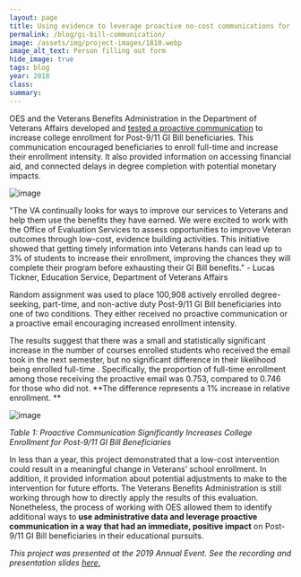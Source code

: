 ```yaml
---
layout: page
title: Using evidence to leverage proactive no-cost communications for an immediate positive impact for Veterans
permalink: /blog/gi-bill-communication/
image: /assets/img/project-images/1810.webp
image_alt_text: Person filling out form
hide_image: true
tags: blog
year: 2018
class:
summary: 
---
```


OES and the Veterans Benefits Administration in the Department of Veterans Affairs developed and <a href="https://oes.gsa.gov/projects/gi-bill-proactive-communication/" target="_blank">tested a proactive communication</a> to increase college enrollment for Post-9/11 GI Bill beneficiaries. This communication encouraged beneficiaries to enroll full-time and increase their enrollment intensity. It also provided information on accessing financial aid, and connected delays in degree completion with potential monetary impacts. 

![image]({{site.baseurl}}/assets/img/project-images/blog2image1.png)

"The VA continually looks for ways to improve our services to Veterans and help them use the benefits they have earned.  We were excited to work with the Office of Evaluation Services to assess opportunities to improve Veteran outcomes through low-cost, evidence building activities.  This initiative showed that getting timely information into Veterans hands can lead up to 3% of students to increase their enrollment, improving the chances they will complete their program before exhausting their GI Bill benefits." - Lucas Tickner, Education Service, Department of Veterans Affairs

Random assignment was used to place 100,908 actively enrolled degree-seeking, part-time, and non-active duty Post-9/11 GI Bill beneficiaries into  one of two conditions. They either received no proactive communication or a proactive email encouraging increased enrollment intensity.  

The results suggest that there was a small and statistically significant increase in the number of courses enrolled students who received the email took in the next semester, but no significant difference in their likelihood being enrolled full-time . Specifically, the proportion of full-time enrollment among  those receiving the proactive email was 0.753, compared to 0.746 for those who did not. **The difference represents a 1% increase in relative enrollment. **

![image]({{site.baseurl}}/assets/img/project-images/blog2table1.png)

*Table 1: Proactive Communication Significantly Increases College Enrollment for Post-9/11 GI Bill Beneficiaries*

In less than a year, this project demonstrated that a low-cost intervention could result in a meaningful change in Veterans’ school enrollment. In addition, it provided information about potential adjustments to make to the intervention for future efforts. The Veterans Benefits Administration is still working through how to directly apply the results of this evaluation. Nonetheless, the process of working with OES allowed them to identify additional ways to **use administrative data and leverage proactive communication in a way that had an immediate, positive impact** on Post-9/11 GI Bill beneficiaries in their educational pursuits.

*This project was presented at the 2019 Annual Event. See the recording and presentation slides <a href="https://oes.gsa.gov/2019annualevent/" target="_blank">here.</a>*
